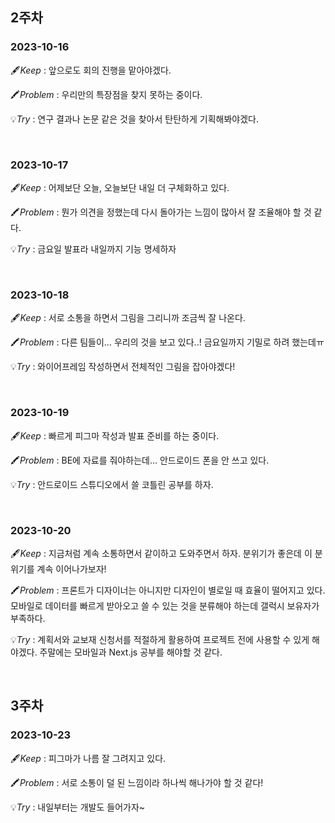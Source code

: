 ## 2주차

### 2023-10-16

🖋️*Keep* : 앞으로도 회의 진행을 맡아야겠다.

🖍️*Problem* : 우리만의 특장점을 찾지 못하는 중이다.

💡*Try* : 연구 결과나 논문 같은 것을 찾아서 탄탄하게 기획해봐야겠다.

<br/>

### 2023-10-17

🖋️*Keep* : 어제보단 오늘, 오늘보단 내일 더 구체화하고 있다.

🖍️*Problem* : 뭔가 의견을 정했는데 다시 돌아가는 느낌이 많아서 잘 조율해야 할 것 같다.

💡*Try* : 금요일 발표라 내일까지 기능 명세하자

<br/>

### 2023-10-18

🖋️*Keep* : 서로 소통을 하면서 그림을 그리니까 조금씩 잘 나온다.

🖍️*Problem* : 다른 팀들이… 우리의 것을 보고 있다..! 금요일까지 기밀로 하려 했는데ㅠ

💡*Try* : 와이어프레임 작성하면서 전체적인 그림을 잡아야겠다!

<br/>

### 2023-10-19

🖋️*Keep* : 빠르게 피그마 작성과 발표 준비를 하는 중이다.

🖍️*Problem* : BE에 자료를 줘야하는데… 안드로이드 폰을 안 쓰고 있다.

💡*Try* : 안드로이드 스튜디오에서 쓸 코틀린 공부를 하자.

<br/>

### 2023-10-20

🖋️*Keep* : 지금처럼 계속 소통하면서 같이하고 도와주면서 하자. 분위기가 좋은데 이 분위기를 계속 이어나가보자!

🖍️*Problem* : 프론트가 디자이너는 아니지만 디자인이 별로일 때 효율이 떨어지고 있다. 모바일로 데이터를 빠르게 받아오고 쓸 수 있는 것을 분류해야 하는데 갤럭시 보유자가 부족하다.

💡*Try* : 계획서와 교보재 신청서를 적절하게 활용하여 프로젝트 전에 사용할 수 있게 해야겠다. 주말에는 모바일과 Next.js 공부를 해야할 것 같다.

<br/>

## 3주차

### 2023-10-23

🖋️*Keep* : 피그마가 나름 잘 그려지고 있다.

🖍️*Problem* : 서로 소통이 덜 된 느낌이라 하나씩 해나가야 할 것 같다!

💡*Try* : 내일부터는 개발도 들어가자~

<br/>
